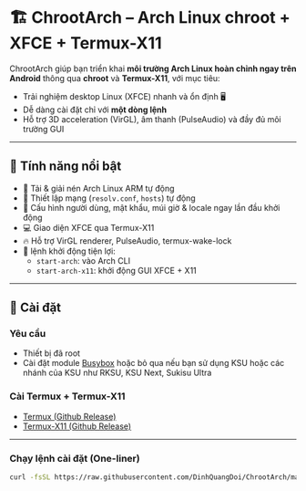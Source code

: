 # 🏗️ ChrootArch – Arch Linux chroot + XFCE + Termux-X11

ChrootArch giúp bạn triển khai **môi trường Arch Linux hoàn chỉnh ngay trên Android** thông qua **chroot** và **Termux-X11**, với mục tiêu:
- Trải nghiệm desktop Linux (XFCE) nhanh và ổn định 🖥️
- Dễ dàng cài đặt chỉ với **một dòng lệnh**
- Hỗ trợ 3D acceleration (VirGL), âm thanh (PulseAudio) và đầy đủ môi trường GUI

---

## 🚀 Tính năng nổi bật

- 🐧 Tải & giải nén Arch Linux ARM tự động  
- 🔧 Thiết lập mạng (`resolv.conf`, `hosts`) tự động  
- 👤 Cấu hình người dùng, mật khẩu, múi giờ & locale ngay lần đầu khởi động  
- 💻 Giao diện XFCE qua Termux-X11  
- 🔥 Hỗ trợ VirGL renderer, PulseAudio, termux-wake-lock  
- 🧰 lệnh khởi động tiện lợi:
  - `start-arch`: vào Arch CLI
  - `start-arch-x11`: khởi động GUI XFCE + X11

---

## 🔧 Cài đặt

### Yêu cầu
- Thiết bị đã root
- Cài đặt module [Busybox](https://github.com/Magisk-Modules-Alt-Repo/BuiltIn-BusyBox/releases) hoặc bỏ qua nếu bạn sử dụng KSU hoặc các nhánh của KSU như RKSU, KSU Next, Sukisu Ultra 

### Cài Termux + Termux-X11

- [Termux (Github Release)](https://github.com/termux/termux-app/releases)
- [Termux-X11 (Github Release)](https://github.com/termux/termux-x11/releases)

---

### Chạy lệnh cài đặt (One-liner)

```bash
curl -fsSL https://raw.githubusercontent.com/DinhQuangDoi/ChrootArch/main/install.sh | bash
